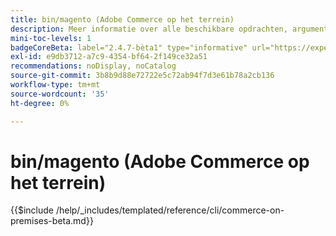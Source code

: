 ```yaml
---
title: bin/magento (Adobe Commerce op het terrein)
description: Meer informatie over alle beschikbare opdrachten, argumenten en opties voor het opdrachtregelprogramma Adobe Commerce bin/magento.
mini-toc-levels: 1
badgeCoreBeta: label="2.4.7-bèta1" type="informative" url="https://experienceleague.adobe.com/docs/commerce-operations/release/notes/adobe-commerce/2-4-7.html"
exl-id: e9db3712-a7c9-4354-bf64-2f149ce32a51
recommendations: noDisplay, noCatalog
source-git-commit: 3b8b9d88e72722e5c72ab94f7d3e61b78a2cb136
workflow-type: tm+mt
source-wordcount: '35'
ht-degree: 0%

---
```


# bin/magento (Adobe Commerce op het terrein)

{{$include /help/_includes/templated/reference/cli/commerce-on-premises-beta.md}}
